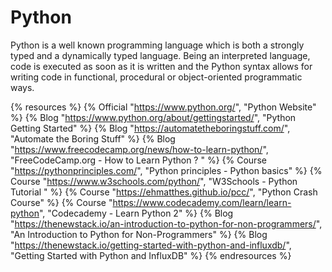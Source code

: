 <DedicatedRoadmap
href='/python'
title='Python Roadmap'
description='Click to check the detailed Python Roadmap.'
/>

# Python

Python is a well known programming language which is both a strongly typed and a dynamically typed language. Being an interpreted language, code is executed as soon as it is written and the Python syntax allows for writing code in functional, procedural or object-oriented programmatic ways.

{% resources %}
  {% Official "https://www.python.org/", "Python Website" %}
  {% Blog "https://www.python.org/about/gettingstarted/", "Python Getting Started" %}
  {% Blog "https://automatetheboringstuff.com/", "Automate the Boring Stuff" %}
  {% Blog "https://www.freecodecamp.org/news/how-to-learn-python/", "FreeCodeCamp.org - How to Learn Python ? " %}
  {% Course "https://pythonprinciples.com/", "Python principles - Python basics" %}
  {% Course "https://www.w3schools.com/python/", "W3Schools - Python Tutorial " %}
  {% Course "https://ehmatthes.github.io/pcc/", "Python Crash Course" %}
  {% Course "https://www.codecademy.com/learn/learn-python", "Codecademy - Learn Python 2" %}
  {% Blog "https://thenewstack.io/an-introduction-to-python-for-non-programmers/", "An Introduction to Python for Non-Programmers" %}
  {% Blog "https://thenewstack.io/getting-started-with-python-and-influxdb/", "Getting Started with Python and InfluxDB" %}
{% endresources %}
